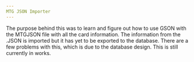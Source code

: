 ```yaml
---
MTG JSON Importer
---
```


The purpose behind this was to learn and figure out how to use GSON with the MTGJSON file with all the card information. The information from the .JSON is imported but it has yet to be exported to the database. There are a few problems with this, which is due to the database design. This is still currently in works. 
